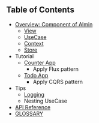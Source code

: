 ## Table of Contents

- [Overview: Component of Almin](./docs/abstract/README.md)
    - [View](./docs/abstract/README.md#view)
    - [UseCase](./docs/abstract/README.md#usecase)
    - [Context](./docs/abstract/README.md#context)
    - [Store](./docs/abstract/README.md#store)
- Tutorial
    - [Counter App](./docs/example/counter/README.md)
        - Apply Flux pattern
    - [Todo App](./docs/example/todomvc/README.md)
        - Apply CQRS pattern
- Tips
    - [Logging](./docs/tips/logging.md)
    - Nesting UseCase
- [API Reference](./docs/api/README.md)
- [GLOSSARY](./docs/GLOSSARY.md)